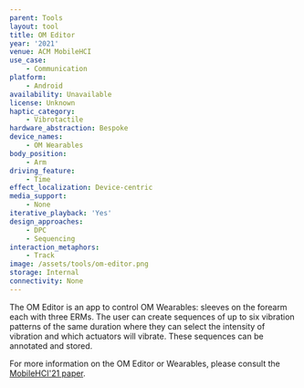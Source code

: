 ```yaml
---
parent: Tools
layout: tool
title: OM Editor
year: '2021'
venue: ACM MobileHCI
use_case:
    - Communication
platform:
    - Android
availability: Unavailable
license: Unknown
haptic_category:
    - Vibrotactile
hardware_abstraction: Bespoke
device_names:
    - OM Wearables
body_position:
    - Arm
driving_feature:
    - Time
effect_localization: Device-centric
media_support:
    - None
iterative_playback: 'Yes'
design_approaches:
    - DPC
    - Sequencing
interaction_metaphors:
    - Track
image: /assets/tools/om-editor.png
storage: Internal
connectivity: None
---
```

The OM Editor is an app to control OM Wearables: sleeves on the forearm each with three ERMs.
The user can create sequences of up to six vibration patterns of the same duration where they can select the intensity of vibration and which actuators will vibrate.
These sequences can be annotated and stored.

For more information on the OM Editor or Wearables, please consult the [MobileHCI'21 paper](https://doi.org/10.1145/3447526.3472028).
